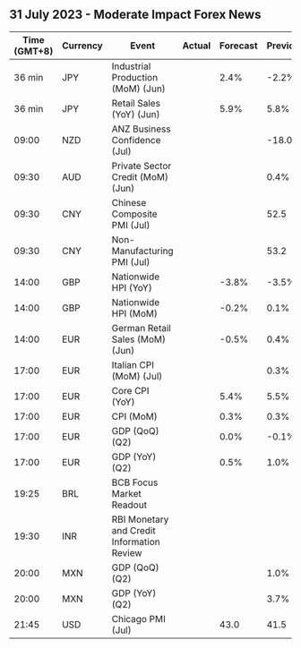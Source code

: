 ## 31 July 2023 - Moderate Impact Forex News

| Time (GMT+8) | Currency | Event | Actual | Forecast | Previous |
|------|----------|-------|--------|----------|----------|
| 36 min | JPY | Industrial Production (MoM) (Jun) |  | 2.4% | -2.2% |
| 36 min | JPY | Retail Sales (YoY) (Jun) |  | 5.9% | 5.8% |
| 09:00 | NZD | ANZ Business Confidence (Jul) |  |  | -18.0 |
| 09:30 | AUD | Private Sector Credit (MoM) (Jun) |  |  | 0.4% |
| 09:30 | CNY | Chinese Composite PMI (Jul) |  |  | 52.5 |
| 09:30 | CNY | Non-Manufacturing PMI (Jul) |  |  | 53.2 |
| 14:00 | GBP | Nationwide HPI (YoY) |  | -3.8% | -3.5% |
| 14:00 | GBP | Nationwide HPI (MoM) |  | -0.2% | 0.1% |
| 14:00 | EUR | German Retail Sales (MoM) (Jun) |  | -0.5% | 0.4% |
| 17:00 | EUR | Italian CPI (MoM) (Jul) |  |  | 0.3% |
| 17:00 | EUR | Core CPI (YoY) |  | 5.4% | 5.5% |
| 17:00 | EUR | CPI (MoM) |  | 0.3% | 0.3% |
| 17:00 | EUR | GDP (QoQ) (Q2) |  | 0.0% | -0.1% |
| 17:00 | EUR | GDP (YoY) (Q2) |  | 0.5% | 1.0% |
| 19:25 | BRL | BCB Focus Market Readout |  |  |  |
| 19:30 | INR | RBI Monetary and Credit Information Review |  |  |  |
| 20:00 | MXN | GDP (QoQ) (Q2) |  |  | 1.0% |
| 20:00 | MXN | GDP (YoY) (Q2) |  |  | 3.7% |
| 21:45 | USD | Chicago PMI (Jul) |  | 43.0 | 41.5 |
